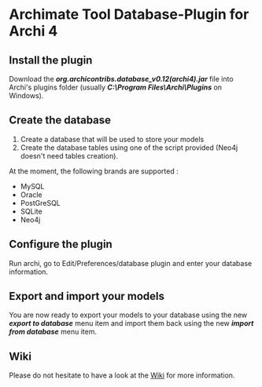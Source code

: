 # Archimate Tool Database-Plugin for Archi 4

## Install the plugin
Download the **_org.archicontribs.database_v0.12(archi4).jar_** file into Archi's plugins folder (usually **_C:\Program Files\Archi\Plugins_** on Windows).

## Create the database
1. Create a database that will be used to store your models
2. Create the database tables using one of the script provided (Neo4j doesn't need tables creation).

At the moment, the following brands are supported :
* MySQL
* Oracle
* PostGreSQL
* SQLite
* Neo4j

## Configure the plugin
Run archi, go to Edit/Preferences/database plugin and enter your database information.

## Export and import your models
You are now ready to export your models to your database using the new **_export to database_** menu item and import them back using the new **_import from database_** menu item.

## Wiki
Please do not hesitate to have a look at the [Wiki](https://github.com/archi-contribs/database-plugin/wiki) for more information.
